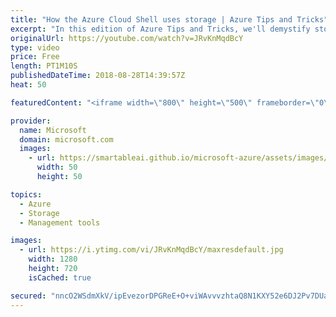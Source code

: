 ```yaml
---
title: "How the Azure Cloud Shell uses storage | Azure Tips and Tricks"
excerpt: "In this edition of Azure Tips and Tricks, we'll demystify storage in the Azure Cloud Shell. When creating an Azure storage account, it will use the storage account to persist any of the information you might need whenever you're interacting with your resources.   For more tips and tricks, visit: http://azuredev.tips/"
originalUrl: https://youtube.com/watch?v=JRvKnMqdBcY
type: video
price: Free
length: PT1M10S
publishedDateTime: 2018-08-28T14:39:57Z
heat: 50

featuredContent: "<iframe width=\"800\" height=\"500\" frameborder=\"0\" src=\"https://www.youtube.com/embed/JRvKnMqdBcY\" allow=\"accelerometer; autoplay; encrypted-media; gyroscope; picture-in-picture\" allowfullscreen></iframe>"

provider:
  name: Microsoft
  domain: microsoft.com
  images:
    - url: https://smartableai.github.io/microsoft-azure/assets/images/organizations/microsoft.com-50x50.jpg
      width: 50
      height: 50

topics:
  - Azure
  - Storage
  - Management tools

images:
  - url: https://i.ytimg.com/vi/JRvKnMqdBcY/maxresdefault.jpg
    width: 1280
    height: 720
    isCached: true

secured: "nncO2WSdmXkV/ipEvezorDPGReE+O+viWAvvvzhtaQ8N1KXY52e6DJ2Pv7DUaHaXfujTC+oIfjhDlQ5u5IscWrXRBIfzls22eKjSB3Em+JfYL0b74Vs/e1ALKPlL7LEcC9BrVOpzXXxSVRnUVvuViMKcjxj+WUOzyzKqHulQH5RotMOncCKJlVw4NYfR1W8LqIvlJR/xTrPHmPlwSNueuw3SLQwTnjBbXI+hMfNQARCo3Xj7zkccG2ixdlN4hIduAozVSGe8vxr6C9RXTi4RzP1WrTnEmydvHdCJQb56i7rxqIV0lWjveLg6AcyRPRD/CyUZnN+AytsTteulCmSiZLcSxvq8+CsdffHA/gaAxY00GnVSjVuSZkCyg9h4ZdsZPuNzEDKSBz/nM+3j3LMjK7ZXElHtxKnetHeeXJUIC/E=;AdJY8A75Y8gaVKZI4XWvpA=="
---
```



